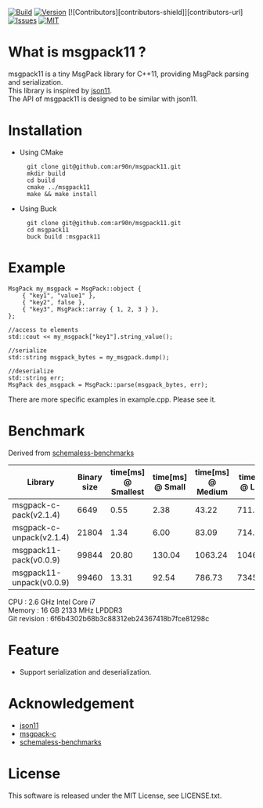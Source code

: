 [![Build][build-shiled]][build-url]
[![Version][version-shield]][version-url]
[![Contributors][contributors-shield]][contributors-url]
[![Issues][issues-shield]][issues-url]
[![MIT][license-shield]][license-url]

What is msgpack11 ?
===============

msgpack11 is a tiny MsgPack library for C++11, providing MsgPack parsing and serialization.  
This library is inspired by [json11](https://github.com/dropbox/json11).  
The API of msgpack11 is designed to be similar with json11.

Installation
===============
* Using CMake

        git clone git@github.com:ar90n/msgpack11.git
        mkdir build
        cd build
        cmake ../msgpack11
        make && make install

* Using Buck

        git clone git@github.com:ar90n/msgpack11.git
        cd msgpack11
        buck build :msgpack11

Example
===============

    MsgPack my_msgpack = MsgPack::object {
        { "key1", "value1" },
        { "key2", false },
        { "key3", MsgPack::array { 1, 2, 3 } },
    };

    //access to elements
    std::cout << my_msgpack["key1"].string_value();

    //serialize
    std::string msgpack_bytes = my_msgpack.dump();

    //deserialize
    std::string err;
    MsgPack des_msgpack = MsgPack::parse(msgpack_bytes, err);

There are more specific examples in example.cpp.
Please see it.

Benchmark
===============
Derived from [schemaless-benchmarks](https://github.com/ludocode/schemaless-benchmarks)

| Library | Binary size | time[ms] @ Smallest | time[ms] @ Small | time[ms] @ Medium | time[ms] @ Large | time[ms] @ Largest |
|----|----|----|----|----|----|----|
| msgpack-c-pack(v2.1.4) | 6649 | 0.55 | 2.38 | 43.22 | 711.75 | 8748.20 |
| msgpack-c-unpack(v2.1.4) | 21804 | 1.34 | 6.00 | 83.09 | 714.64 | 11192.32 |
| msgpack11-pack(v0.0.9) | 99844 | 20.80 | 130.04 | 1063.24 | 10466.65 | 136640.99 |
| msgpack11-unpack(v0.0.9) | 99460 | 13.31 | 92.54 | 786.73 | 7345.43 | 99119.56 |

CPU : 2.6 GHz Intel Core i7  
Memory : 16 GB 2133 MHz LPDDR3  
Git revision : 6f6b4302b68b3c88312eb24367418b7fce81298c

Feature
===============
* Support serialization and deserialization.

Acknowledgement
===============
* [json11](https://github.com/dropbox/json11)
* [msgpack-c](https://github.com/msgpack/msgpack-c)
* [schemaless-benchmarks](https://github.com/ludocode/schemaless-benchmarks)

License
===============
This software is released under the MIT License, see LICENSE.txt.


[version-shield]: https://img.shields.io/pypi/v/msgpack11?style=flat
[version-url]: https://pypi.org/project/msgpack11/
[build-shiled]: https://img.shields.io/github/workflow/status/ar90n/msgpack11/CI%20testing/main
[build-url]: https://github.com/ar90n/msgpack11/actions/workflows/ci.yml
[issues-shield]: https://img.shields.io/github/issues/ar90n/msgpack11.svg?style=flat
[issues-url]: https://github.com/ar90n/msgpack11/issues
[license-shield]: https://img.shields.io/github/license/ar90n/msgpack11.svg?style=flat
[license-url]: https://github.com/ar90n/msgpack11/blob/master/LICENSE.txt

